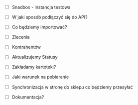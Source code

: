 - [ ] Snadbox - instancja testowa
- [ ] W jaki sposób podłączyć się do API?
- [ ] Co będziemy importować?
- [ ] Zlecenia
- [ ] Kontrahentów
- [ ] Aktualizujemy Statusy
- [ ] Zakładamy kartoteki?
- [ ] Jaki warunek na pobieranie
- [ ] Synchronizacja w stronę do sklepu co będziemy przesyłać
- [ ] Dokumentacja?

